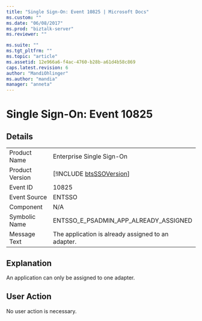 ```yaml
---
title: "Single Sign-On: Event 10825 | Microsoft Docs"
ms.custom: ""
ms.date: "06/08/2017"
ms.prod: "biztalk-server"
ms.reviewer: ""

ms.suite: ""
ms.tgt_pltfrm: ""
ms.topic: "article"
ms.assetid: 12e966a6-f4ac-4760-b28b-a61d4b58c869
caps.latest.revision: 6
author: "MandiOhlinger"
ms.author: "mandia"
manager: "anneta"
---
```

# Single Sign-On: Event 10825
## Details  
  
|                 |                                                             |
|-----------------|-------------------------------------------------------------|
|  Product Name   |                  Enterprise Single Sign-On                  |
| Product Version | [!INCLUDE [btsSSOVersion](../includes/btsssoversion-md.md)] |
|    Event ID     |                            10825                            |
|  Event Source   |                           ENTSSO                            |
|    Component    |                             N/A                             |
|  Symbolic Name  |            ENTSSO_E_PSADMIN_APP_ALREADY_ASSIGNED            |
|  Message Text   |     The application is already assigned to an adapter.      |
  
## Explanation  
 An application can only be assigned to one adapter.  
  
## User Action  
 No user action is necessary.